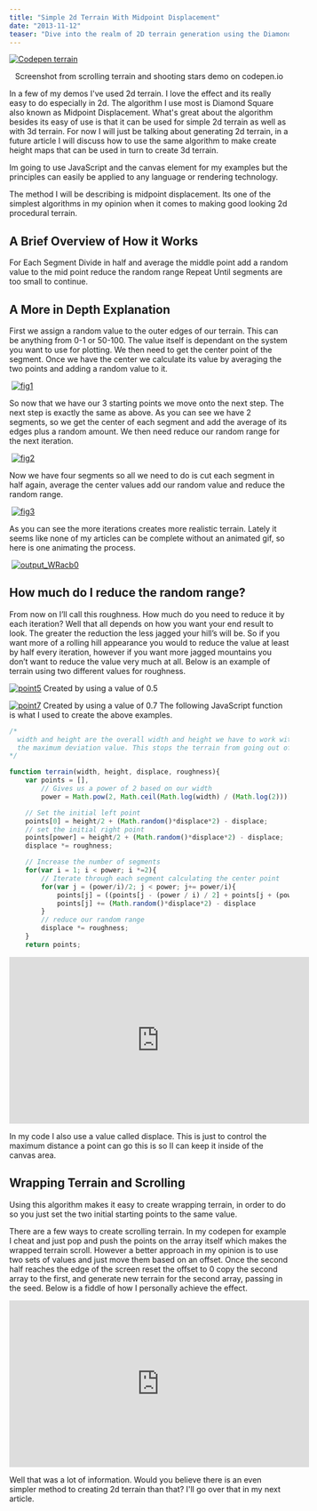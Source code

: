 ```yaml
---
title: "Simple 2d Terrain With Midpoint Displacement"
date: "2013-11-12"
teaser: "Dive into the realm of 2D terrain generation using the Diamond Square algorithm, also known as Midpoint Displacement. Explore the simplicity and versatility of this algorithm in creating realistic 2D terrain with rolling hills or jagged mountains. Learn the step-by-step process of implementing midpoint displacement, reducing the random range for terrain roughness, and achieving visually stunning terrain using JavaScript and the canvas element."
---
```


[![Codepen terrain](images/ter.png)](http://codepen.io/loktar00/details/uEJKl)
<p align="center">
Screenshot from scrolling terrain and shooting stars demo on codepen.io
</p>

In a few of my demos I've used 2d terrain. I love the effect and its really easy to do especially in 2d. The algorithm I use most is Diamond Square also known as Midpoint Displacement. What's great about the algorithm besides its easy of use is that it can be used for simple 2d terrain as well as with 3d terrain. For now I will just be talking about generating 2d terrain, in a future article I will discuss how to use the same algorithm to make create height maps that can be used in turn to create 3d terrain.

Im going to use JavaScript and the canvas element for my examples but the principles can easily be applied to any language or rendering technology.

The method I will be describing is midpoint displacement. Its one of the simplest algorithms in my opinion when it comes to making good looking 2d procedural terrain.

## A Brief Overview of How it Works

For Each Segment
    Divide in half and average the middle point
        add a random value to the mid point
        reduce the random range
    Repeat Until segments are too small to continue.

## A More in Depth Explanation

First we assign a random value to the outer edges of our terrain. This can be anything from 0-1 or 50-100. The value itself is dependant on the system you want to use for plotting. We then need to get the center point of the segment. Once we have the center we calculate its value by averaging the two points and adding a random value to it.

 [![fig1](images/fig1.png)](http://www.somethinghitme.com/wp-content/uploads/2013/11/fig1.png)

So now that we have our 3 starting points we move onto the next step. The next step is exactly the same as above. As you can see we have 2 segments, so we get the center of each segment and add the average of its edges plus a random amount. We then need reduce our random range for the next iteration.

 [![fig2](images/fig2.png)](http://www.somethinghitme.com/wp-content/uploads/2013/11/fig2.png)

Now we have four segments so all we need to do is cut each segment in half again, average the center values add our random value and reduce the random range.

 [![fig3](images/fig3.png)](http://www.somethinghitme.com/wp-content/uploads/2013/11/fig3.png)

As you can see the more iterations creates more realistic terrain. Lately it seems like none of my articles can be complete without an animated gif, so here is one animating the process.

 [![output_WRacb0](images/output_WRacb0.gif)](http://www.somethinghitme.com/wp-content/uploads/2013/11/output_WRacb0.gif)

## How much do I reduce the random range?

From now on I’ll call this roughness. How much do you need to reduce it by each iteration? Well that all depends on how you want your end result to look. The greater the reduction the less jagged your hill’s will be. So if you want more of a rolling hill appearance you would to reduce the value at least by half every iteration, however if you want more jagged mountains you don’t want to reduce the value very much at all. Below is an example of terrain using two different values for roughness.

[![point5](images/point5.png)](http://www.somethinghitme.com/wp-content/uploads/2013/11/point5.png) Created by using a value of 0.5

[![point7](images/point7.png)](http://www.somethinghitme.com/wp-content/uploads/2013/11/point7.png) Created by using a value of 0.7
The following JavaScript function is what I used to create the above examples.

```javascript
/*
  width and height are the overall width and height we have to work with, displace is
  the maximum deviation value. This stops the terrain from going out of bounds if we choose
*/

function terrain(width, height, displace, roughness){
    var points = [],
        // Gives us a power of 2 based on our width
        power = Math.pow(2, Math.ceil(Math.log(width) / (Math.log(2))));

    // Set the initial left point
    points[0] = height/2 + (Math.random()*displace*2) - displace;
    // set the initial right point
    points[power] = height/2 + (Math.random()*displace*2) - displace;
    displace *= roughness;

    // Increase the number of segments
    for(var i = 1; i < power; i *=2){
        // Iterate through each segment calculating the center point
        for(var j = (power/i)/2; j < power; j+= power/i){
            points[j] = ((points[j - (power / i) / 2] + points[j + (power / i) / 2]) / 2);
            points[j] += (Math.random()*displace*2) - displace
        }
        // reduce our random range
        displace *= roughness;
    }
    return points;
```

<iframe style="width: 540px; height: 300px;" src="https://jsfiddle.net/loktar/5Xdzg/embedded/result,js,html,css/" height="240" width="320" frameborder="0"></iframe>

In my code I also use a value called displace. This is just to control the maximum distance a point can go this is so II can keep it inside of the canvas area.

## Wrapping Terrain and Scrolling

Using this algorithm makes it easy to create wrapping terrain, in order to do so you just set the two initial starting points to the same value.

There are a few ways to create scrolling terrain. In my codepen for example I cheat and just pop and push the points on the array itself which makes the wrapped terrain scroll. However a better approach in my opinion is to use two sets of values and just move them based on an offset. Once the second half reaches the edge of the screen reset the offset to 0 copy the second array to the first, and generate new terrain for the second array, passing in the seed. Below is a fiddle of how I personally achieve the effect.

<iframe style="width: 540px; height: 300px;" src="https://jsfiddle.net/loktar/XDpd3/embedded/result,js,html,css/" height="240" width="320" frameborder="0"></iframe>

Well that was a lot of information. Would you believe there is an even simpler method to creating 2d terrain than that? I'll go over that in my next article.
